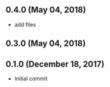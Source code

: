 ## 0.4.0 (May 04, 2018)
  - add files

## 0.3.0 (May 04, 2018)


## 0.1.0 (December 18, 2017)
  - Initial commit

